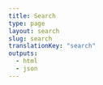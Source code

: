 ```yaml
---
title: Search
type: page
layout: search
slug: search
translationKey: "search"
outputs:
  - html
  - json
---
```

